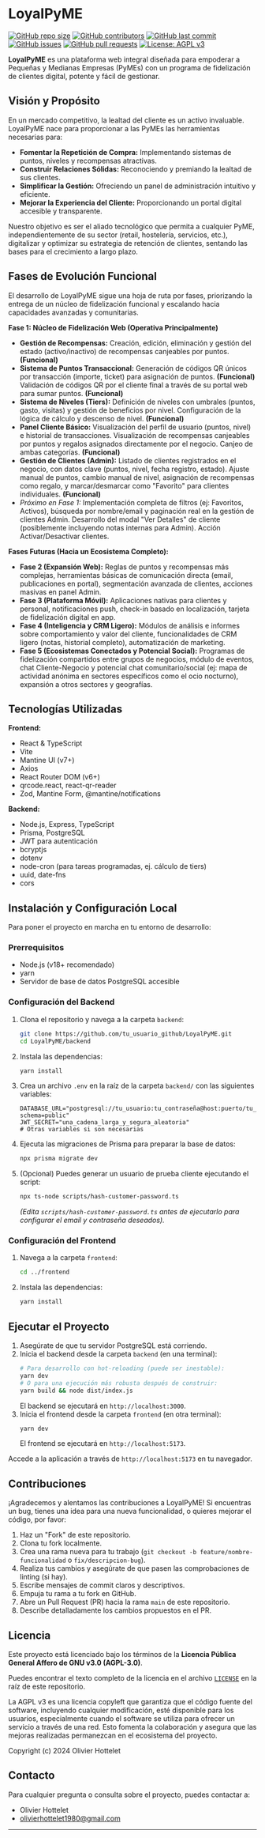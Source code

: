 # LoyalPyME

[![GitHub repo size](https://img.shields.io/github/repo-size/tu_usuario_github/LoyalPyME?style=flat-square)](https://github.com/tu_usuario_github/LoyalPyME)
[![GitHub contributors](https://img.shields.io/github/contributors/tu_usuario_github/LoyalPyME?style=flat-square)](https://github.com/tu_usuario_github/LoyalPyME/graphs/contributors)
[![GitHub last commit](https://img.shields.io/github/last-commit/tu_usuario_github/LoyalPyME?style=flat-square)](https://github.com/tu_usuario_github/LoyalPyME/commits/main)
[![GitHub issues](https://img.shields.io/github/issues/tu_usuario_github/LoyalPyME?style=flat-square)](https://github.com/tu_usuario_github/LoyalPyME/issues)
[![GitHub pull requests](https://img.shields.io/github/issues-pr/tu_usuario_github/LoyalPyME?style=flat-square)](https://github.com/tu_usuario_github/LoyalPyME/pulls)
[![License: AGPL v3](https://img.shields.io/badge/License-AGPL%20v3-blue.svg?style=flat-square)](https://www.gnu.org/licenses/agpl-3.0)

**LoyalPyME** es una plataforma web integral diseñada para empoderar a Pequeñas y Medianas Empresas (PyMEs) con un programa de fidelización de clientes digital, potente y fácil de gestionar.

## Visión y Propósito

En un mercado competitivo, la lealtad del cliente es un activo invaluable. LoyalPyME nace para proporcionar a las PyMEs las herramientas necesarias para:

*   **Fomentar la Repetición de Compra:** Implementando sistemas de puntos, niveles y recompensas atractivas.
*   **Construir Relaciones Sólidas:** Reconociendo y premiando la lealtad de sus clientes.
*   **Simplificar la Gestión:** Ofreciendo un panel de administración intuitivo y eficiente.
*   **Mejorar la Experiencia del Cliente:** Proporcionando un portal digital accesible y transparente.

Nuestro objetivo es ser el aliado tecnológico que permita a cualquier PyME, independientemente de su sector (retail, hostelería, servicios, etc.), digitalizar y optimizar su estrategia de retención de clientes, sentando las bases para el crecimiento a largo plazo.

## Fases de Evolución Funcional

El desarrollo de LoyalPyME sigue una hoja de ruta por fases, priorizando la entrega de un núcleo de fidelización funcional y escalando hacia capacidades avanzadas y comunitarias.

**Fase 1: Núcleo de Fidelización Web (Operativa Principalmente)**
*   **Gestión de Recompensas:** Creación, edición, eliminación y gestión del estado (activo/inactivo) de recompensas canjeables por puntos. **(Funcional)**
*   **Sistema de Puntos Transaccional:** Generación de códigos QR únicos por transacción (importe, ticket) para asignación de puntos. **(Funcional)** Validación de códigos QR por el cliente final a través de su portal web para sumar puntos. **(Funcional)**
*   **Sistema de Niveles (Tiers):** Definición de niveles con umbrales (puntos, gasto, visitas) y gestión de beneficios por nivel. Configuración de la lógica de cálculo y descenso de nivel. **(Funcional)**
*   **Panel Cliente Básico:** Visualización del perfil de usuario (puntos, nivel) e historial de transacciones. Visualización de recompensas canjeables por puntos y regalos asignados directamente por el negocio. Canjeo de ambas categorías. **(Funcional)**
*   **Gestión de Clientes (Admin):** Listado de clientes registrados en el negocio, con datos clave (puntos, nivel, fecha registro, estado). Ajuste manual de puntos, cambio manual de nivel, asignación de recompensas como regalo, y marcar/desmarcar como "Favorito" para clientes individuales. **(Funcional)**
*   *Próximo en Fase 1:* Implementación completa de filtros (ej: Favoritos, Activos), búsqueda por nombre/email y paginación real en la gestión de clientes Admin. Desarrollo del modal "Ver Detalles" de cliente (posiblemente incluyendo notas internas para Admin). Acción Activar/Desactivar clientes.

**Fases Futuras (Hacia un Ecosistema Completo):**
*   **Fase 2 (Expansión Web):** Reglas de puntos y recompensas más complejas, herramientas básicas de comunicación directa (email, publicaciones en portal), segmentación avanzada de clientes, acciones masivas en panel Admin.
*   **Fase 3 (Plataforma Móvil):** Aplicaciones nativas para clientes y personal, notificaciones push, check-in basado en localización, tarjeta de fidelización digital en app.
*   **Fase 4 (Inteligencia y CRM Ligero):** Módulos de análisis e informes sobre comportamiento y valor del cliente, funcionalidades de CRM ligero (notas, historial completo), automatización de marketing.
*   **Fase 5 (Ecosistemas Conectados y Potencial Social):** Programas de fidelización compartidos entre grupos de negocios, módulo de eventos, chat Cliente-Negocio y potencial chat comunitario/social (ej: mapa de actividad anónima en sectores específicos como el ocio nocturno), expansión a otros sectores y geografías.

## Tecnologías Utilizadas

**Frontend:**
*   React & TypeScript
*   Vite
*   Mantine UI (v7+)
*   Axios
*   React Router DOM (v6+)
*   qrcode.react, react-qr-reader
*   Zod, Mantine Form, @mantine/notifications

**Backend:**
*   Node.js, Express, TypeScript
*   Prisma, PostgreSQL
*   JWT para autenticación
*   bcryptjs
*   dotenv
*   node-cron (para tareas programadas, ej. cálculo de tiers)
*   uuid, date-fns
*   cors

## Instalación y Configuración Local

Para poner el proyecto en marcha en tu entorno de desarrollo:

### Prerrequisitos
*   Node.js (v18+ recomendado)
*   yarn
*   Servidor de base de datos PostgreSQL accesible

### Configuración del Backend
1.  Clona el repositorio y navega a la carpeta `backend`:
    ```bash
    git clone https://github.com/tu_usuario_github/LoyalPyME.git
    cd LoyalPyME/backend
    ```
2.  Instala las dependencias:
    ```bash
    yarn install
    ```
3.  Crea un archivo `.env` en la raíz de la carpeta `backend/` con las siguientes variables:
    ```env
    DATABASE_URL="postgresql://tu_usuario:tu_contraseña@host:puerto/tu_base_de_datos?schema=public"
    JWT_SECRET="una_cadena_larga_y_segura_aleatoria"
    # Otras variables si son necesarias
    ```
4.  Ejecuta las migraciones de Prisma para preparar la base de datos:
    ```bash
    npx prisma migrate dev
    ```
5.  (Opcional) Puedes generar un usuario de prueba cliente ejecutando el script:
    ```bash
    npx ts-node scripts/hash-customer-password.ts
    ```
    *(Edita `scripts/hash-customer-password.ts` antes de ejecutarlo para configurar el email y contraseña deseados).*

### Configuración del Frontend
1.  Navega a la carpeta `frontend`:
    ```bash
    cd ../frontend
    ```
2.  Instala las dependencias:
    ```bash
    yarn install
    ```

## Ejecutar el Proyecto

1.  Asegúrate de que tu servidor PostgreSQL está corriendo.
2.  Inicia el backend desde la carpeta `backend` (en una terminal):
    ```bash
    # Para desarrollo con hot-reloading (puede ser inestable):
    yarn dev
    # O para una ejecución más robusta después de construir:
    yarn build && node dist/index.js
    ```
    El backend se ejecutará en `http://localhost:3000`.
3.  Inicia el frontend desde la carpeta `frontend` (en otra terminal):
    ```bash
    yarn dev
    ```
    El frontend se ejecutará en `http://localhost:5173`.

Accede a la aplicación a través de `http://localhost:5173` en tu navegador.

## Contribuciones

¡Agradecemos y alentamos las contribuciones a LoyalPyME! Si encuentras un bug, tienes una idea para una nueva funcionalidad, o quieres mejorar el código, por favor:

1.  Haz un "Fork" de este repositorio.
2.  Clona tu fork localmente.
3.  Crea una rama nueva para tu trabajo (`git checkout -b feature/nombre-funcionalidad` o `fix/descripcion-bug`).
4.  Realiza tus cambios y asegúrate de que pasen las comprobaciones de linting (si hay).
5.  Escribe mensajes de commit claros y descriptivos.
6.  Empuja tu rama a tu fork en GitHub.
7.  Abre un Pull Request (PR) hacia la rama `main` de este repositorio.
8.  Describe detalladamente los cambios propuestos en el PR.

## Licencia

Este proyecto está licenciado bajo los términos de la **Licencia Pública General Affero de GNU v3.0 (AGPL-3.0)**.

Puedes encontrar el texto completo de la licencia en el archivo [`LICENSE`](LICENSE) en la raíz de este repositorio.

La AGPL v3 es una licencia copyleft que garantiza que el código fuente del software, incluyendo cualquier modificación, esté disponible para los usuarios, especialmente cuando el software se utiliza para ofrecer un servicio a través de una red. Esto fomenta la colaboración y asegura que las mejoras realizadas permanezcan en el ecosistema del proyecto.

Copyright (c) 2024 Olivier Hottelet

## Contacto

Para cualquier pregunta o consulta sobre el proyecto, puedes contactar a:

*   Olivier Hottelet
*   olivierhottelet1980@gmail.com

---
